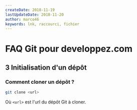```yaml
---
createDate: 2018-11-19
lastUpdateDate: 2018-11-20
author: marco46
keywords: lnk, raccourci, fichier
---
```


# FAQ Git pour developpez.com

## 3 Initialisation d'un dépôt

### Comment cloner un dépôt ?

```bash
git clone <url>
```

Où `<url>` est l'url du dépôt Git à cloner.
